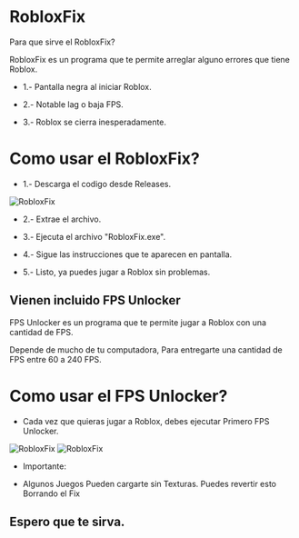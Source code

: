 # RobloxFix

Para que sirve el RobloxFix?

RobloxFix es un programa que te permite arreglar alguno errores que tiene Roblox.

- 1.- Pantalla negra al iniciar Roblox.

- 2.- Notable lag o baja FPS.

- 3.- Roblox se cierra inesperadamente.

# Como usar el RobloxFix?

- 1.- Descarga el codigo desde Releases.

<img src= "https://cdn.discordapp.com/attachments/991215245358010432/1042543083897765979/image.png" alt="RobloxFix">

- 2.- Extrae el archivo.

- 3.- Ejecuta el archivo "RobloxFix.exe".

- 4.- Sigue las instrucciones que te aparecen en pantalla.

- 5.- Listo, ya puedes jugar a Roblox sin problemas.

## Vienen incluido FPS Unlocker

FPS Unlocker es un programa que te permite jugar a Roblox con una cantidad de FPS.

Depende de mucho de tu computadora, Para entregarte una cantidad de FPS entre 60 a 240 FPS.

# Como usar el FPS Unlocker?

- Cada vez que quieras jugar a Roblox, debes ejecutar Primero FPS Unlocker.

<img src= "https://media.discordapp.net/attachments/991215245358010432/1042372489155715072/Set2.png?width=725&height=130" alt= "RobloxFix">

<img src= "https://media.discordapp.net/attachments/991215245358010432/1042378295024570389/image.png?width=123&height=26" alt= "RobloxFix">

- Importante:

- Algunos Juegos Pueden cargarte sin Texturas. Puedes revertir esto Borrando el Fix

## Espero que te sirva.
